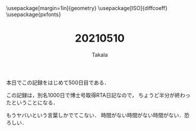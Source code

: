 ﻿---
title: 20210510
yesterday: 20210509
tomorrow: 20210511
days: 500
author: Takala
header-includes:
  - \usepackage[margin=1in]{geometry}
  - \usepackage[ISO]{diffcoeff}
  - \usepackage{pxfonts}
---


本日でこの記録をはじめて500日目である．


この記録は，別名1000日で博士号取得RTA日記なので，
ちょうど半分が終わったということになる．



もうヤバいという言葉しかでてこない．
時間がない時間がない時間がない．恐ろしい．


